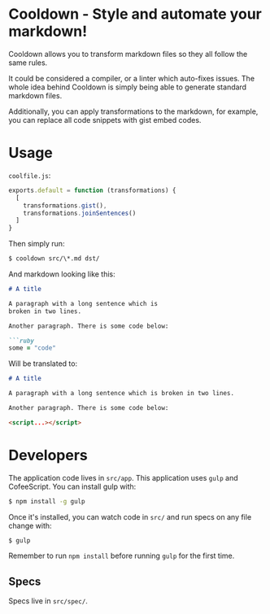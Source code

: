 # Cooldown - Style and automate your markdown!
Cooldown allows you to transform markdown files so they all follow the same
rules.

It could be considered a compiler, or a linter which auto-fixes issues. The
whole  idea behind Cooldown is simply being able to generate standard markdown
files.

Additionally, you can apply transformations to the markdown, for example, you
can replace all code snippets with gist embed codes.

# Usage
`coolfile.js`:
```javascript
exports.default = function (transformations) {
  [
    transformations.gist(),
    transformations.joinSentences()
  ]
}
```

Then simply run:

```bash
$ cooldown src/\*.md dst/
```

And markdown looking like this:

```markdown
# A title

A paragraph with a long sentence which is
broken in two lines.

Another paragraph. There is some code below:

```ruby
some = "code"
```

Will be translated to:

```markdown
# A title

A paragraph with a long sentence which is broken in two lines.

Another paragraph. There is some code below:

<script...></script>
```

# Developers
The application code lives in `src/app`. This application uses `gulp` and
CofeeScript. You can install gulp with:

```bash
$ npm install -g gulp
```

Once it's installed, you can watch code in `src/` and run specs on any file
change with:

```bash
$ gulp
```

Remember to run `npm install` before running `gulp` for the first time.

## Specs
Specs live in `src/spec/`.

